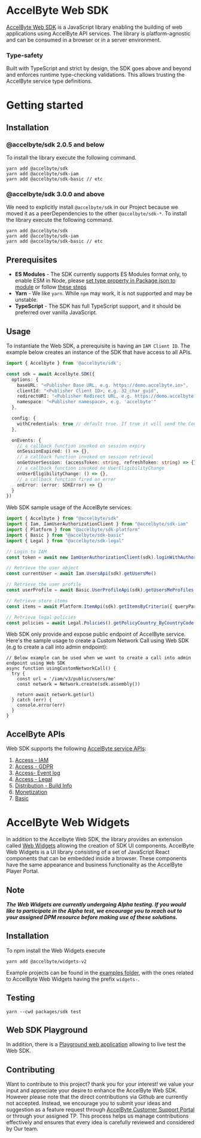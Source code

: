 # AccelByte Web SDK

[AccelByte Web SDK](https://development.accelbyte.io/web-sdk-playground/) is a JavaScript library enabling the building of web applications using AccelByte API services. The library is
platform-agnostic and can be consumed in a browser or in a server environment.

### Type-safety
Built with TypeScript and strict by design, the SDK goes above and beyond and enforces runtime type-checking validations. This allows trusting the AccelByte service type definitions.

# Getting started

## Installation

### @accelbyte/sdk 2.0.5 and below

To install the library execute the following command.

```shell
yarn add @accelbyte/sdk
yarn add @accelbyte/sdk-iam
yarn add @accelbyte/sdk-basic // etc
```

### @accelbyte/sdk 3.0.0 and above

We need to explicitly install `@accelbyte/sdk` in our Project because we moved it as a peerDependencies to the other `@accelbyte/sdk-*`.
To install the library execute the following command.

```shell
yarn add @accelbyte/sdk
yarn add @accelbyte/sdk-iam
yarn add @accelbyte/sdk-basic // etc
```

## Prerequisites

* **ES Modules** - The SDK currently supports ES Modules format only, to enable ESM in Node, please [set type property in Package.json to module](https://nodejs.org/api/packages.html#type) or follow [these steps](https://nodejs.org/api/esm.html#enabling)
* **Yarn** - We like `yarn`. While `npm` may work, it is not supported and may be unstable.
* **TypeScript** - The SDK has full TypeScript support, and it should be preferred over vanilla JavaScript.

## Usage

To instantiate the Web SDK, a prerequisite is having an `IAM Client ID`. The example below creates an instance of the SDK
that have access to all APIs.

```typescript
import { Accelbyte } from '@accelbyte/sdk';

const sdk = await Accelbyte.SDK({
  options: {
    baseURL: "<Publisher Base URL, e.g. https://demo.accelbyte.io>",
    clientId: "<Publisher Client ID>, e.g. 32_char_guid",
    redirectURI: "<Publisher Redirect URL, e.g. https://demo.accelbyte.io>",
    namespace: "<Publisher namespace>, e.g. 'accelbyte'"
  },

  config: {
    withCredentials: true // default true. If true it will send the Cookie automatically
  },

  onEvents: {
    // a callback function invoked on session expiry
    onSessionExpired: () => {},
    // a callback function invoked on session retrieval
    onGetUserSession: (accessToken: string, refreshToken: string) => {},
    // a callback function invoked on UserEligibilityChange
    onUserEligibilityChange: () => {},
    // a callback function fired on error
    onError: (error: SDKError) => {}
  }
})
```

Web SDK sample usage of the AccelByte services:

```typescript
import { Accelbyte } from "@accelbyte/sdk"
import { Iam, IamUserAuthorizationClient } from "@accelbyte/sdk-iam"
import { Platform } from "@accelbyte/sdk-platform"
import { Basic } from "@accelbyte/sdk-basic"
import { Legal } from "@accelbyte/sdk-legal"

// Login to IAM
const token = await new IamUserAuthorizationClient(sdk).loginWithAuthorizationCode({code, codeVerifier})

// Retrieve the user object
const currentUser = await Iam.UsersApi(sdk).getUsersMe()

// Retrieve the user profile
const userProfile = await Basic.UserProfileApi(sdk).getUsersMeProfiles()

// Retrieve store items
const items = await Platform.ItemApi(sdk).getItemsByCriteria({ queryParams: { appType: 'GAME' } })

// Retrieve legal policies
const policies = await Legal.Policies().getPolicyCountry_ByCountryCode('US')
```

Web SDK only provide and expose public endpoint of AccelByte service.
Here's the sample usage to create a Custom Network Call using Web SDK (e.g to create a call into admin endpoint):

```
// Below example can be used when we want to create a call into admin endpoint using Web SDK
async function usingCustomNetworkCall() {
  try {
    const url = '/iam/v3/public/users/me'
    const network = Network.create(sdk.assembly())

    return await network.get(url)
  } catch (err) {
    console.error(err)
  }
}

```

## AccelByte APIs

Web SDK supports the following [AccelByte service APIs](https://docs.accelbyte.io/api-explorer/):

1. [Access - IAM](https://docs.accelbyte.io/api-explorer/?api=IAM)
2. [Access - GDPR](https://docs.accelbyte.io/api-explorer/?api=GDPR)
3. [Access- Event log](https://docs.accelbyte.io/api-explorer/?api=Event%20Log)
4. [Access - Legal](https://docs.accelbyte.io/api-explorer/?api=Legal)
5. [Distribution - Build Info](https://docs.accelbyte.io/api-explorer/?api=Buildinfo)
6. [Monetization](https://docs.accelbyte.io/api-explorer/?api=Platform%20Store)
7. [Basic](https://docs.accelbyte.io/api-explorer/?api=Basic)

# AccelByte Web Widgets
In addition to the Accelbyte Web SDK, the library provides an extension called [Web Widgets](https://www.npmjs.com/package/@accelbyte/widgets-v2) allowing the creation of SDK UI components. AccelByte Web Widgets is a UI library consisting of a set of JavaScript React components that can be embedded inside a browser. These components have the same appearance and business functionality as the AccelByte Player Portal.

## Note

***The Web Widgets are currently undergoing Alpha testing. If you would like to participate in the Alpha test, we encourage you to reach out to your assigned DPM resource before making use of these solutions.***

## Installation

To npm install the Web Widgets execute

```shell
yarn add @accelbyte/widgets-v2
```

Example projects can be found in the [examples folder](./packages/examples), with the ones related to AccelByte Web Widgets having the prefix `widgets-`.

## Testing

```shell
yarn --cwd packages/sdk test
```

## Web SDK Playground

In addition, there is a [Playground web application](https://development.accelbyte.io/web-sdk-playground/) allowing to live test the Web SDK.

## Contributing

Want to contribute to this project? thank you for your interest! we value your input and appreciate your desire to enhance the AccelByte Web SDK. However please note that the direct contributions via Github are currently not accepted. Instead, we encourage you to submit your ideas and suggestion as a feature request through [AccelByte Customer Support Portal](https://accelbyte.atlassian.net/servicedesk/customer/portal/6) or through your assigned TP. This process helps us manage contributions effectively and ensures that every idea is carefully reviewed and considered by Our team.